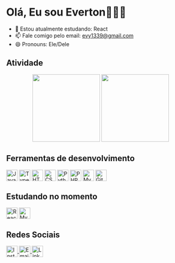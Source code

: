 # Olá, Eu sou Everton🧑‍💻👋

- 🌱 Estou atualmente estudando: React
- 📫 Fale comigo pelo email: evy1339@gmail.com
- 😄 Pronouns: Ele/Dele

## Atividade
<div align="center">
<img height="180em" src="https://github-readme-stats.vercel.app/api?username=Evy8882&show_icons=true&theme=transparent">
<img height="180em" src="https://github-readme-stats.vercel.app/api/top-langs/?username=Evy8882&layout=compact&theme=transparent"/>
</div>

## Ferramentas de desenvolvimento

<div style="display: inline_block">
  
  <img align="center" alt="JavaScript" height="30" src="https://img.shields.io/badge/-JavaScript-F7DF1E?logo=javascript&logoColor=white&style=for-the-badge">
  
  <img align="center" alt="Typescript" height="30" src="https://img.shields.io/badge/-TypeScript-3178C6?logo=typescript&logoColor=white&style=for-the-badge">   
  
  <img align="center" alt="HTML" height="30" src="https://img.shields.io/badge/-HTML5-E34F26?logo=html5&logoColor=white&style=for-the-badge">
  
  <img align="center" alt="CSS" height="30" src="https://img.shields.io/badge/-CSS3-1572B6?logo=css3&logoColor=white&style=for-the-badge">

  <img align="center" alt="Python" height="30" src="https://img.shields.io/badge/-Python-3776AB?logo=python&logoColor=white&style=for-the-badge">
  
  <img align="center" alt="PHP" height="30" src="https://img.shields.io/badge/-PHP-777BB4?logo=php&logoColor=white&style=for-the-badge" />   
  
  <img  align="center" alt="MySQL" height="30" src="https://img.shields.io/badge/-MySQL-4479A1?logo=mysql&logoColor=white&style=for-the-badge" />
  
  <img  align="center" alt="Git" height="30" src="https://img.shields.io/badge/-Git-F05032?logo=git&logoColor=white&style=for-the-badge" />
</div>

## Estudando no momento

<div style="display: inline_block">

  <img align="center" alt="React" height="30" src="https://img.shields.io/badge/-React-61DAFB?logo=react&logoColor=white&style=for-the-badge" />
  
  <img  align="center" alt="MySQL" height="30" src="https://img.shields.io/badge/-NodeJS-339933?logo=node.js&logoColor=white&style=for-the-badge" />
  
</div>

## Redes Sociais

<div style="display: inline_block">

  <a href="https://www.instagram.com/everton_5946" target="_blank">
  <img  align="center" alt="Instagram" height="30" src="https://img.shields.io/badge/-Instagram-%23E4405F?style=for-the-badge&logo=instagram&logoColor=white" target="_blank">
  </a>
  
  <a href = "mailto:evy1339@gmail.com">
  <img  align="center" alt="Email" height="30" src="https://img.shields.io/badge/Gmail-D14836?style=for-the-badge&logo=gmail&logoColor=white" target="_blank">
  </a>
  
  <a href="https://www.linkedin.com/in/evy882/" target="_blank">
  <img  align="center" alt="Linkedin" height="30" src="https://img.shields.io/badge/-LinkedIn-%230077B5?style=for-the-badge&logo=linkedin&logoColor=white" target="_blank">
  </a>
  
</div>
